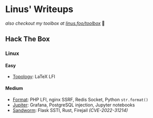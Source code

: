 # Linus' Writeups

_also checkout my toolbox at [linus.foo/toolbox](https://linus.foo/toolbox)_ 🧰

## Hack The Box

### Linux

#### Easy
- [Topology](htb/Topology): LaTeX LFI

#### Medium
- [Format](htb/Format): PHP LFI, nginx SSRF, Redis Socket, Python `str.format()`
- [Jupiter](htb/Jupiter): Grafana, PostgreSQL injection, Jupyter notebooks
- [Sandworm](htb/Sandworm): Flask SSTI, Rust, Firejail *(CVE-2022-31214)* 
